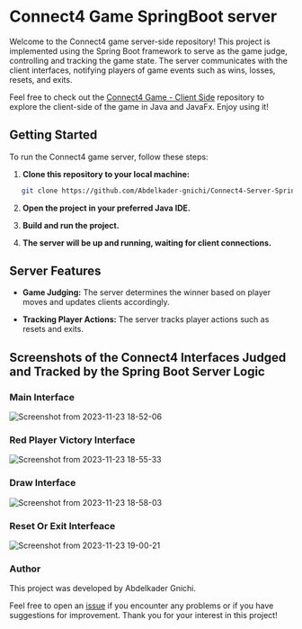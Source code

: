# Connect4 Game SpringBoot server

Welcome to the Connect4 game server-side repository! This project is implemented using the Spring Boot framework to serve as the game judge, controlling and tracking the game state. The server communicates with the client interfaces, notifying players of game events such as wins, losses, resets, and exits.

Feel free to check out the [Connect4 Game - Client Side](https://github.com/Abdelkader-gnichi/Connect4-Client-Java-JavaFx) repository to explore the client-side of the game in Java and JavaFx. Enjoy using it!

## Getting Started

To run the Connect4 game server, follow these steps:

1. **Clone this repository to your local machine:**

```bash
   git clone https://github.com/Abdelkader-gnichi/Connect4-Server-SpringBoot.git
```

2. **Open the project in your preferred Java IDE.**

3. **Build and run the project.**

4. **The server will be up and running, waiting for client connections.**

## Server Features

- **Game Judging:** The server determines the winner based on player moves and updates clients accordingly.

- **Tracking Player Actions:** The server tracks player actions such as resets and exits.


## Screenshots of the Connect4 Interfaces Judged and Tracked by the Spring Boot Server Logic

### Main Interface
![Screenshot from 2023-11-23 18-52-06](https://github.com/Abdelkader-gnichi/connect4-client/assets/64486451/340f853e-4ac6-4eba-81e2-21dc955ec613)

### Red Player Victory Interface

![Screenshot from 2023-11-23 18-55-33](https://github.com/Abdelkader-gnichi/connect4-client/assets/64486451/36b2e92a-050d-4bcb-baf9-ed901a1ae86d)

### Draw Interface

![Screenshot from 2023-11-23 18-58-03](https://github.com/Abdelkader-gnichi/connect4-client/assets/64486451/40e68cca-3156-497a-9cf4-6555018d1eee)

### Reset Or Exit Interfeace

![Screenshot from 2023-11-23 19-00-21](https://github.com/Abdelkader-gnichi/connect4-client/assets/64486451/a4de4274-91b0-4913-a123-fb10d6da5213)

### Author

This project was developed by Abdelkader Gnichi.

Feel free to open an [issue](https://github.com/Abdelkader-gnichi/Connect4-Server-SpringBoot/issues) if you encounter any problems or if you have suggestions for improvement. Thank you for your interest in this project!

  




